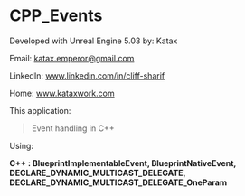 # CPP_Events
Developed with Unreal Engine 5.03
by: Katax 



Email: katax.emperor@gmail.com 

LinkedIn: www.linkedin.com/in/cliff-sharif

Home: www.kataxwork.com


This application:

> Event handling in C++

Using:<b>

C++ : BlueprintImplementableEvent, BlueprintNativeEvent, DECLARE_DYNAMIC_MULTICAST_DELEGATE, DECLARE_DYNAMIC_MULTICAST_DELEGATE_OneParam </b>

